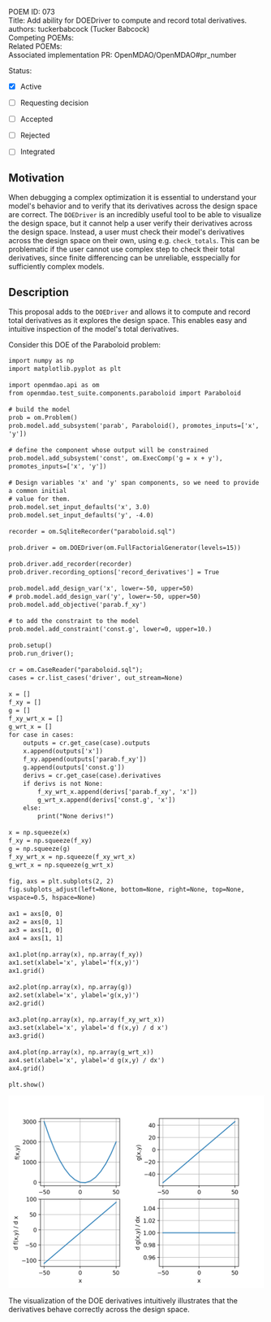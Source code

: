 POEM ID: 073  
Title: Add ability for DOEDriver to compute and record total derivatives.  
authors: tuckerbabcock (Tucker Babcock)  
Competing POEMs:  
Related POEMs:  
Associated implementation PR: OpenMDAO/OpenMDAO#pr_number  

Status:

- [x] Active
- [ ] Requesting decision
- [ ] Accepted
- [ ] Rejected
- [ ] Integrated



## Motivation

When debugging a complex optimization it is essential to understand your model's behavior and to verify that its derivatives across the design space are correct. 
The `DOEDriver` is an incredibly useful tool to be able to visualize the design space, but it cannot help a user verify their derivatives across the design space. 
Instead, a user must check their model's derivatives across the design space on their own, using e.g. `check_totals`. 
This can be problematic if the user cannot use complex step to check their total derivatives, since finite differencing can be unreliable, esspecially for sufficiently complex models.

## Description

This proposal adds to the `DOEDriver` and allows it to compute and record total derivatives as it explores the design space. 
This enables easy and intuitive inspection of the model's total derivatives.

Consider this DOE of the Paraboloid problem:
```language=python
import numpy as np
import matplotlib.pyplot as plt

import openmdao.api as om
from openmdao.test_suite.components.paraboloid import Paraboloid

# build the model
prob = om.Problem()
prob.model.add_subsystem('parab', Paraboloid(), promotes_inputs=['x', 'y'])

# define the component whose output will be constrained
prob.model.add_subsystem('const', om.ExecComp('g = x + y'), promotes_inputs=['x', 'y'])

# Design variables 'x' and 'y' span components, so we need to provide a common initial
# value for them.
prob.model.set_input_defaults('x', 3.0)
prob.model.set_input_defaults('y', -4.0)

recorder = om.SqliteRecorder("paraboloid.sql")

prob.driver = om.DOEDriver(om.FullFactorialGenerator(levels=15))

prob.driver.add_recorder(recorder)
prob.driver.recording_options['record_derivatives'] = True

prob.model.add_design_var('x', lower=-50, upper=50)
# prob.model.add_design_var('y', lower=-50, upper=50)
prob.model.add_objective('parab.f_xy')

# to add the constraint to the model
prob.model.add_constraint('const.g', lower=0, upper=10.)

prob.setup()
prob.run_driver();

cr = om.CaseReader("paraboloid.sql");
cases = cr.list_cases('driver', out_stream=None)

x = []
f_xy = []
g = []
f_xy_wrt_x = []
g_wrt_x = []
for case in cases:
    outputs = cr.get_case(case).outputs
    x.append(outputs['x'])
    f_xy.append(outputs['parab.f_xy'])
    g.append(outputs['const.g'])
    derivs = cr.get_case(case).derivatives
    if derivs is not None:
        f_xy_wrt_x.append(derivs['parab.f_xy', 'x'])
        g_wrt_x.append(derivs['const.g', 'x'])
    else:
        print("None derivs!")

x = np.squeeze(x)
f_xy = np.squeeze(f_xy)
g = np.squeeze(g)
f_xy_wrt_x = np.squeeze(f_xy_wrt_x)
g_wrt_x = np.squeeze(g_wrt_x)

fig, axs = plt.subplots(2, 2)
fig.subplots_adjust(left=None, bottom=None, right=None, top=None, wspace=0.5, hspace=None)

ax1 = axs[0, 0]
ax2 = axs[0, 1]
ax3 = axs[1, 0]
ax4 = axs[1, 1]

ax1.plot(np.array(x), np.array(f_xy))
ax1.set(xlabel='x', ylabel='f(x,y)')
ax1.grid()

ax2.plot(np.array(x), np.array(g))
ax2.set(xlabel='x', ylabel='g(x,y)')
ax2.grid()

ax3.plot(np.array(x), np.array(f_xy_wrt_x))
ax3.set(xlabel='x', ylabel='d f(x,y) / d x')
ax3.grid()

ax4.plot(np.array(x), np.array(g_wrt_x))
ax4.set(xlabel='x', ylabel='d g(x,y) / dx')
ax4.grid()

plt.show()
```
![Paraboloid DOE](POEM_073/paraboloid_doe.png)

The visualization of the DOE derivatives intuitively illustrates that the derivatives behave correctly across the design space.
